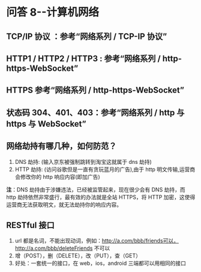 # 问答 8--计算机网络

## TCP/IP 协议 ：参考“网络系列 / TCP-IP 协议”

## HTTP1 / HTTP2 / HTTP3 : 参考“网络系列 / http-https-WebSocket”

## HTTPS 参考“网络系列 / http-https-WebSocket”

## 状态码 304、401、403：参考“网络系列 / http 与 https 与 WebSocket”

## 网络劫持有哪几种，如何防范？

1. DNS 劫持: (输⼊京东被强制跳转到淘宝这就属于 dns 劫持)
2. HTTP 劫持: (访问⾕歌但是⼀直有贪玩蓝⽉的⼴告),由于 http 明⽂传输,运营商会修改你的 http 响应内容(即加⼴告)

**注**：DNS 劫持由于涉嫌违法，已经被监管起来，现在很少会有 DNS 劫持，⽽ http 劫持依然⾮常盛⾏，最有效的办法就是全站 HTTPS，将 HTTP 加密，这使得运营商⽆法获取明⽂，就⽆法劫持你的响应内容。

## RESTful 接口

1. url 都是名词，不能出现动词，例如：http://a.com/bbb/friends可以，http://a.com/bbb/deleteFriends 不可以
2. 增（POST），删（DELETE），改（PUT），查（GET）
3. 好处：一套统一的接口，在 web，ios，android 三端都可以用相同的接口
